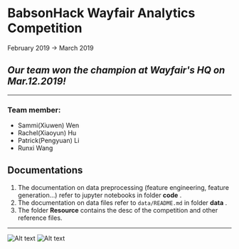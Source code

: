 # BabsonHack Wayfair Analytics Competition 

February 2019 -> March 2019
## *Our team won the champion at Wayfair's HQ on Mar.12.2019!*
---- 

### Team member: 
- Sammi(Xiuwen) Wen
- Rachel(Xiaoyun) Hu
- Patrick(Pengyuan) Li 
- Runxi Wang

## Documentations

1. The documentation on data preprocessing (feature engineering, feature generation...)   refer to  jupyter notebooks in folder **code** .
2. The documentation on data files  refer to  `data/README.md` in folder **data** .
3. The folder **Resource** contains the desc of the competition and other reference files.




<!--#### Will make this repository public after this competition.-->

-------

![Alt text](/Resource/photo/won.jpg)
![Alt text](/Resource/photo/won2.jpg)